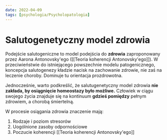 ```yaml
---
date: 2022-04-09
tags: [psychologia/Psycholopatologia]
---
```

# Salutogenetyczny model zdrowia

Podejście salutogeniczne to model podejścia do **zdrowia** zaproponowany przez Aarona Antonovsky'ego ([[Teoria koherencji Antonovsky'ego]]). W przeciwieństwie do istniejącego powszechnie modelu patogenicznego, koncepcja salutogenezy kładzie nacisk na zachowanie zdrowie, nie zaś na leczenie choroby. Dominuje tu orientacja prozdrowotna.

Jednocześnie, warto podkreślić, że salutugenetyczny model zdrowia **nie zakłada, by osiągnięcie homeostazy było możliwe.** Człowiek w ciągu swojego życia znajduje się na kontinuum **gdzieś pomiędzy** pełnym zdrowiem, a chorobą śmiertelną.

W procesie osiągania zdrowia znaczenie mają:
1. Rodzaje i poziom stresorów
2. Uogólnione zasoby odpornościowe
3. Poczucie koherencji [[Teoria koherencji Antonovsky'ego]]